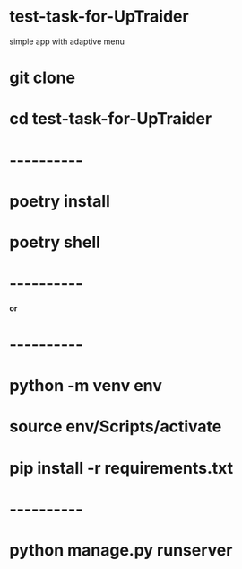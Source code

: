 # test-task-for-UpTraider
simple app with adaptive menu


# git clone

# cd test-task-for-UpTraider
# ----------
# poetry install

# poetry shell
# ----------
**or**
# ----------
# python -m venv env

# source env/Scripts/activate

# pip install -r requirements.txt
# ----------
# python manage.py runserver
